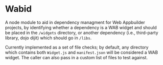 # Wabid
A node module to aid in dependency managment for Web Appbuilder projects, by identifying whether a dependency is a WAB widget and should be placed in the `/widgets` directory, or another dependency (i.e., third-party library, dojo dijit) which should go in `/libs`.

Currently implemented as a set of file checks; by default, any directory which contains both `Widget.js` and `manifest.json` will be considered a WAB widget.  The caller can also pass in a custom list of files to test against.
